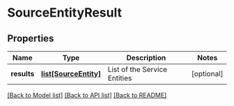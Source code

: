 # SourceEntityResult

## Properties
Name | Type | Description | Notes
------------ | ------------- | ------------- | -------------
**results** | [**list[SourceEntity]**](SourceEntity.md) | List of the Service Entities | [optional] 

[[Back to Model list]](../README.md#documentation-for-models) [[Back to API list]](../README.md#documentation-for-api-endpoints) [[Back to README]](../README.md)

